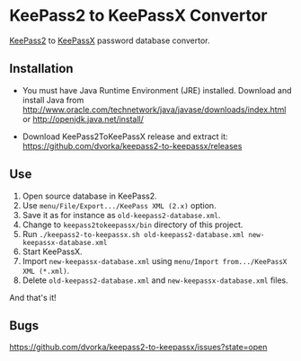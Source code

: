 KeePass2 to KeePassX Convertor
==============================

[KeePass2](http://keepass.info/) to [KeePassX](http://www.keepassx.org) password database 
convertor.

Installation
------------

* You must have Java Runtime Environment (JRE) installed. Download and install Java from
  http://www.oracle.com/technetwork/java/javase/downloads/index.html
  or
  http://openjdk.java.net/install/

* Download KeePass2ToKeePassX release and extract it:
  https://github.com/dvorka/keepass2-to-keepassx/releases



Use
---

1. Open source database in KeePass2.
2. Use `menu/File/Export.../KeePass XML (2.x)` option.
3. Save it as for instance as `old-keepass2-database.xml`.
4. Change to `keepass2tokeepassx/bin` directory of this project.
5. Run ``./keepass2-to-keepassx.sh old-keepass2-database.xml new-keepassx-database.xml``
6. Start KeePassX.
7. Import `new-keepassx-database.xml` using `menu/Import from.../KeePassX XML (*.xml)`.
8. Delete `old-keepass2-database.xml` and `new-keepassx-database.xml` files.

And that's it!

Bugs
----

https://github.com/dvorka/keepass2-to-keepassx/issues?state=open
